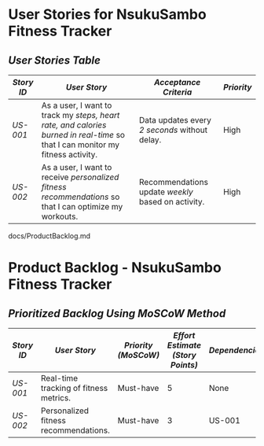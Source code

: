 # User Stories for NsukuSambo Fitness Tracker

## *User Stories Table*
| *Story ID* | *User Story* | *Acceptance Criteria* | *Priority* |
|-------------|---------------|------------------------|--------------|
| *US-001* | As a user, I want to track my *steps, heart rate, and calories burned in real-time* so that I can monitor my fitness activity. | Data updates every *2 seconds* without delay. | High |
| *US-002* | As a user, I want to receive *personalized fitness recommendations* so that I can optimize my workouts. | Recommendations update *weekly* based on activity. | High |

docs/ProductBacklog.md

# Product Backlog - NsukuSambo Fitness Tracker

## *Prioritized Backlog Using MoSCoW Method*
| *Story ID* | *User Story* | *Priority (MoSCoW)* | *Effort Estimate (Story Points)* | *Dependencies* |
|-------------|---------------|----------------------|--------------------------------|---------------|
| *US-001* | Real-time tracking of fitness metrics. | Must-have | 5 | None |
| *US-002* | Personalized fitness recommendations. | Must-have | 3 | US-001 |
